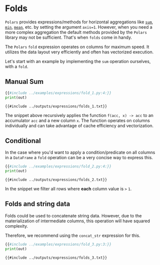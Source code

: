 # Folds

`Polars` provides expressions/methods for horizontal aggregations like
[`sum`](POLARS_PY_REF_GUIDE/api/polars.DataFrame.sum.html),
[`min`](POLARS_PY_REF_GUIDE/api/polars.DataFrame.min.html),
[`mean`](POLARS_PY_REF_GUIDE/api/polars.DataFrame.mean.html), etc. by setting the
argument `axis=1`. However, when you need a more complex aggregation the default methods
provided by the `Polars` library may not be sufficient. That's when `folds` come in
handy.

The `Polars` `fold` expression operates on columns for maximum speed. It utilizes the
data layout very efficiently and often has vectorized execution.

Let's start with an example by implementing the `sum` operation ourselves, with a
`fold`.

## Manual Sum

```python
{{#include ../examples/expressions/fold_1.py:4:}}
print(out)
```

```text
{{#include ../outputs/expressions/folds_1.txt}}
```

The snippet above recursively applies the function `f(acc, x) -> acc` to an accumulator
`acc` and a new column `x`. The function operates on columns individually and can take
advantage of cache efficiency and vectorization.

## Conditional

In the case where you'd want to apply a condition/predicate on all columns in a
`DataFrame` a `fold` operation can be a very concise way to express this.

```python
{{#include ../examples/expressions/fold_2.py:4:}}
print(out)
```

```text
{{#include ../outputs/expressions/folds_2.txt}}
```

In the snippet we filter all rows where **each** column value is `>` `1`.

## Folds and string data

Folds could be used to concatenate string data. However, due to the materialization of
intermediate columns, this operation will have squared complexity.

Therefore, we recommend using the `concat_str` expression for this.

```python
{{#include ../examples/expressions/fold_3.py:3:}}
print(out)
```

```text
{{#include ../outputs/expressions/folds_3.txt}}
```
